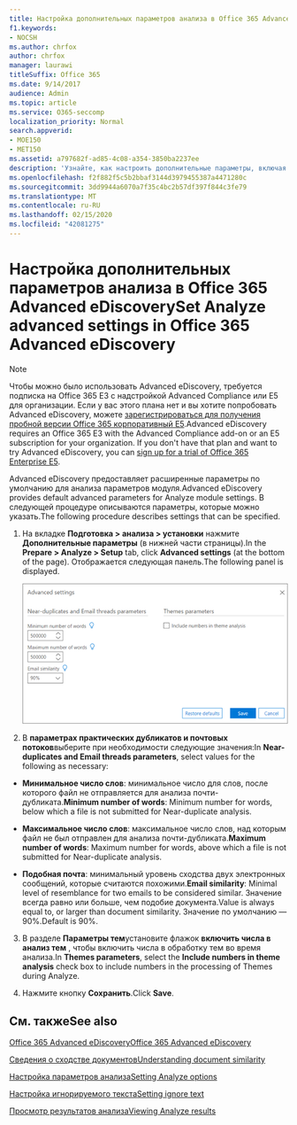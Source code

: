 ```yaml
---
title: Настройка дополнительных параметров анализа в Office 365 Advanced eDiscovery
f1.keywords:
- NOCSH
ms.author: chrfox
author: chrfox
manager: laurawi
titleSuffix: Office 365
ms.date: 9/14/2017
audience: Admin
ms.topic: article
ms.service: O365-seccomp
localization_priority: Normal
search.appverid:
- MOE150
- MET150
ms.assetid: a797682f-ad85-4c08-a354-3850ba2237ee
description: 'Узнайте, как настроить дополнительные параметры, включая почти повторяющиеся, почтовые потоки и темы для процесса анализа в Office 365 Advanced eDiscovery. '
ms.openlocfilehash: f2f882f5c5b2bbaf3144d3979455387a4471280c
ms.sourcegitcommit: 3dd9944a6070a7f35c4bc2b57df397f844c3fe79
ms.translationtype: MT
ms.contentlocale: ru-RU
ms.lasthandoff: 02/15/2020
ms.locfileid: "42081275"
---
```

# <a name="set-analyze-advanced-settings-in-office-365-advanced-ediscovery"></a><span data-ttu-id="a43d0-103">Настройка дополнительных параметров анализа в Office 365 Advanced eDiscovery</span><span class="sxs-lookup"><span data-stu-id="a43d0-103">Set Analyze advanced settings in Office 365 Advanced eDiscovery</span></span>

> [!NOTE]
> <span data-ttu-id="a43d0-p101">Чтобы можно было использовать Advanced eDiscovery, требуется подписка на Office 365 E3 с надстройкой Advanced Compliance или E5 для организации. Если у вас этого плана нет и вы хотите попробовать Advanced eDiscovery, можете [зарегистрироваться для получения пробной версии Office 365 корпоративный E5](https://go.microsoft.com/fwlink/p/?LinkID=698279).</span><span class="sxs-lookup"><span data-stu-id="a43d0-p101">Advanced eDiscovery requires an Office 365 E3 with the Advanced Compliance add-on or an E5 subscription for your organization. If you don't have that plan and want to try Advanced eDiscovery, you can [sign up for a trial of Office 365 Enterprise E5](https://go.microsoft.com/fwlink/p/?LinkID=698279).</span></span> 
  
<span data-ttu-id="a43d0-106">Advanced eDiscovery предоставляет расширенные параметры по умолчанию для анализа параметров модуля.</span><span class="sxs-lookup"><span data-stu-id="a43d0-106">Advanced eDiscovery provides default advanced parameters for Analyze module settings.</span></span> <span data-ttu-id="a43d0-107">В следующей процедуре описываются параметры, которые можно указать.</span><span class="sxs-lookup"><span data-stu-id="a43d0-107">The following procedure describes settings that can be specified.</span></span>
  
1. <span data-ttu-id="a43d0-108">На вкладке **Подготовка \> анализа \> установки** нажмите **Дополнительные параметры** (в нижней части страницы).</span><span class="sxs-lookup"><span data-stu-id="a43d0-108">In the **Prepare \> Analyze \> Setup** tab, click **Advanced settings** (at the bottom of the page).</span></span> <span data-ttu-id="a43d0-109">Отображается следующая панель.</span><span class="sxs-lookup"><span data-stu-id="a43d0-109">The following panel is displayed.</span></span> 
    
    ![Настройка дополнительных параметров на вкладке "Анализ"](../media/c9ea3017-e19a-456b-a742-c3d07121a3f6.png)
  
2. <span data-ttu-id="a43d0-111">В **параметрах практических дубликатов и почтовых потоков**выберите при необходимости следующие значения:</span><span class="sxs-lookup"><span data-stu-id="a43d0-111">In **Near-duplicates and Email threads parameters**, select values for the following as necessary:</span></span>
    
  - <span data-ttu-id="a43d0-112">**Минимальное число слов**: минимальное число для слов, после которого файл не отправляется для анализа почти-дубликата.</span><span class="sxs-lookup"><span data-stu-id="a43d0-112">**Minimum number of words**: Minimum number for words, below which a file is not submitted for Near-duplicate analysis.</span></span> 
    
  - <span data-ttu-id="a43d0-113">**Максимальное число слов**: максимальное число слов, над которым файл не был отправлен для анализа почти-дубликата.</span><span class="sxs-lookup"><span data-stu-id="a43d0-113">**Maximum number of words**: Maximum number for words, above which a file is not submitted for Near-duplicate analysis.</span></span>
    
  - <span data-ttu-id="a43d0-114">**Подобная почта**: минимальный уровень сходства двух электронных сообщений, которые считаются похожими.</span><span class="sxs-lookup"><span data-stu-id="a43d0-114">**Email similarity**: Minimal level of resemblance for two emails to be considered similar.</span></span> <span data-ttu-id="a43d0-115">Значение всегда равно или больше, чем подобие документа.</span><span class="sxs-lookup"><span data-stu-id="a43d0-115">Value is always equal to, or larger than document similarity.</span></span> <span data-ttu-id="a43d0-116">Значение по умолчанию — 90%.</span><span class="sxs-lookup"><span data-stu-id="a43d0-116">Default is 90%.</span></span>
    
3. <span data-ttu-id="a43d0-117">В разделе **Параметры тем**установите флажок **включить числа в анализ тем** , чтобы включить числа в обработку тем во время анализа.</span><span class="sxs-lookup"><span data-stu-id="a43d0-117">In **Themes parameters**, select the **Include numbers in theme analysis** check box to include numbers in the processing of Themes during Analyze.</span></span> 
    
4. <span data-ttu-id="a43d0-118">Нажмите кнопку **Сохранить**.</span><span class="sxs-lookup"><span data-stu-id="a43d0-118">Click **Save**.</span></span> 
    
## <a name="see-also"></a><span data-ttu-id="a43d0-119">См. также</span><span class="sxs-lookup"><span data-stu-id="a43d0-119">See also</span></span>

[<span data-ttu-id="a43d0-120">Office 365 Advanced eDiscovery</span><span class="sxs-lookup"><span data-stu-id="a43d0-120">Office 365 Advanced eDiscovery</span></span>](office-365-advanced-ediscovery.md)
  
[<span data-ttu-id="a43d0-121">Сведения о сходстве документов</span><span class="sxs-lookup"><span data-stu-id="a43d0-121">Understanding document similarity</span></span>](understand-document-similarity-in-advanced-ediscovery.md)
  
[<span data-ttu-id="a43d0-122">Настройка параметров анализа</span><span class="sxs-lookup"><span data-stu-id="a43d0-122">Setting Analyze options</span></span>](set-analyze-options-in-advanced-ediscovery.md)
  
[<span data-ttu-id="a43d0-123">Настройка игнорируемого текста</span><span class="sxs-lookup"><span data-stu-id="a43d0-123">Setting ignore text</span></span>](set-ignore-text-in-advanced-ediscovery.md)
  
[<span data-ttu-id="a43d0-124">Просмотр результатов анализа</span><span class="sxs-lookup"><span data-stu-id="a43d0-124">Viewing Analyze results</span></span>](view-analyze-results-in-advanced-ediscovery.md)

